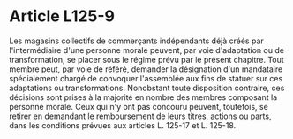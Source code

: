 # Article L125-9

Les magasins collectifs de commerçants indépendants déjà créés par l'intermédiaire d'une personne morale peuvent, par voie d'adaptation ou de transformation, se placer sous le régime prévu par le présent chapitre. Tout membre peut, par voie de référé, demander la désignation d'un mandataire spécialement chargé de convoquer l'assemblée aux fins de statuer sur ces adaptations ou transformations. Nonobstant toute disposition contraire, ces décisions sont prises à la majorité en nombre des membres composant la personne morale. Ceux qui n'y ont pas concouru peuvent, toutefois, se retirer en demandant le remboursement de leurs titres, actions ou parts, dans les conditions prévues aux articles L. 125-17 et L. 125-18.
